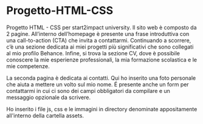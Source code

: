 # Progetto-HTML-CSS
Progetto HTML - CSS per start2impact university.
Il sito web è composto da 2 pagine. All’interno dell’homepage è presente una frase introduttiva con una call-to-action (CTA) che invita a contattarmi. Continuando a scorrere, c’è una sezione dedicata ai miei progetti più significativi che sono collegati al mio profilo Behance. Infine, si trova la sezione CV, dove è possibile conoscere la mie esperienze professionali, la mia formazione scolastica e le mie competenze.

La seconda pagina è dedicata ai contatti. Qui ho inserito una foto personale che aiuta a mettere un volto sul mio nome.
É presente anche un form per contattarmi in cui ci sono dei campi obbligatori da compilare e un messaggio opzionale da scrivere.

Ho inserito i file js, css e le immagini in directory denominate appositamente all'interno della cartella assets.
